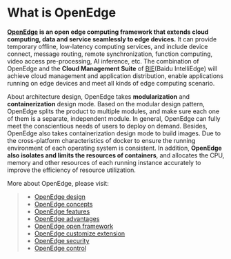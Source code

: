 # What is OpenEdge

**[OpenEdge](https://openedge.tech) is an open edge computing framework that extends cloud computing, data and service seamlessly to edge devices.** It can provide temporary offline, low-latency computing services, and include device connect, message routing, remote synchronization, function computing, video access pre-processing, AI inference, etc. The combination of OpenEdge and the **Cloud Management Suite** of [BIE](https://cloud.baidu.com/product/bie.html)(Baidu IntelliEdge) will achieve cloud management and application distribution, enable applications running on edge devices and meet all kinds of edge computing scenario.

About architecture design, OpenEdge takes **modularization** and **containerization** design mode. Based on the modular design pattern, OpenEdge splits the product to multiple modules, and make sure each one of them is a separate, independent module. In general, OpenEdge can fully meet the conscientious needs of users to deploy on demand. Besides, OpenEdge also takes containerization design mode to build images. Due to the cross-platform characteristics of docker to ensure the running environment of each operating system is consistent. In addition, **OpenEdge also isolates and limits the resources of containers**, and allocates the CPU, memory and other resources of each running instance accurately to improve the efficiency of resource utilization.

More about OpenEdge, please visit:

> + [OpenEdge design](./OpenEdge-design.md)
> + [OpenEdge concepts](./OpenEdge-concepts.md)
> + [OpenEdge features](./OpenEdge-features.md)
> + [OpenEdge advantages](./OpenEdge-advantages.md)
> + [OpenEdge open framework](./OpenEdge-open-framework.md)
> + [OpenEdge customize extension](./OpenEdge-extension.md)
> + [OpenEdge security](./OpenEdge-security.md)
> + [OpenEdge control](./OpenEdge-control.md)